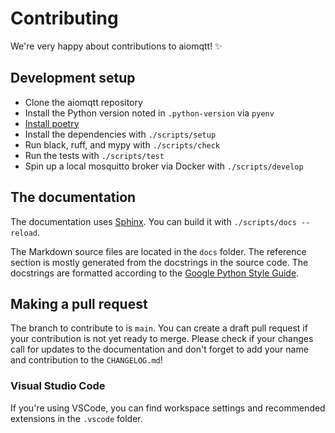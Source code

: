 # Contributing

We're very happy about contributions to aiomqtt! ✨

## Development setup

- Clone the aiomqtt repository
- Install the Python version noted in `.python-version` via `pyenv`
- [Install poetry](https://python-poetry.org/docs/#installation)
- Install the dependencies with `./scripts/setup`
- Run black, ruff, and mypy with `./scripts/check`
- Run the tests with `./scripts/test`
- Spin up a local mosquitto broker via Docker with `./scripts/develop`

## The documentation

The documentation uses [Sphinx](https://www.sphinx-doc.org/en/master/). You can build it with `./scripts/docs --reload`.

The Markdown source files are located in the `docs` folder. The reference section is mostly generated from the docstrings in the source code. The docstrings are formatted according to the [Google Python Style Guide](https://google.github.io/styleguide/pyguide.html#38-comments-and-docstrings).

## Making a pull request

The branch to contribute to is `main`. You can create a draft pull request if your contribution is not yet ready to merge. Please check if your changes call for updates to the documentation and don't forget to add your name and contribution to the `CHANGELOG.md`!

### Visual Studio Code

If you're using VSCode, you can find workspace settings and recommended extensions in the `.vscode` folder.

